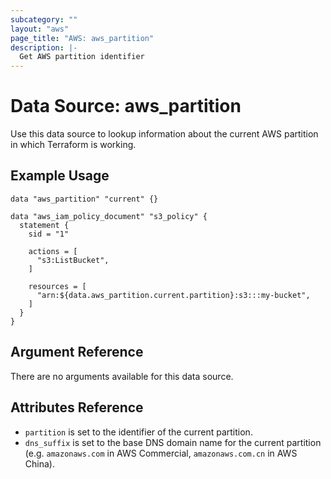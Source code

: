 ```yaml
---
subcategory: ""
layout: "aws"
page_title: "AWS: aws_partition"
description: |-
  Get AWS partition identifier
---
```


# Data Source: aws_partition

Use this data source to lookup information about the current AWS partition in
which Terraform is working.

## Example Usage

```hcl
data "aws_partition" "current" {}

data "aws_iam_policy_document" "s3_policy" {
  statement {
    sid = "1"

    actions = [
      "s3:ListBucket",
    ]

    resources = [
      "arn:${data.aws_partition.current.partition}:s3:::my-bucket",
    ]
  }
}
```

## Argument Reference

There are no arguments available for this data source.

## Attributes Reference

* `partition` is set to the identifier of the current partition.
* `dns_suffix` is set to the base DNS domain name for the current partition (e.g. `amazonaws.com` in AWS Commercial, `amazonaws.com.cn` in AWS China).
